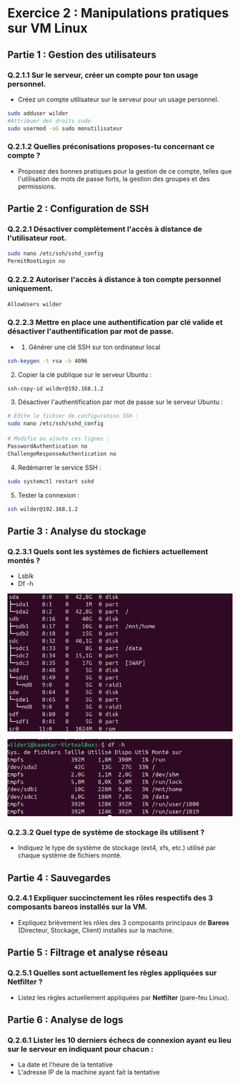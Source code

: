 # Exercice 2 : Manipulations pratiques sur VM Linux

## Partie 1 : Gestion des utilisateurs

### Q.2.1.1 Sur le serveur, créer un compte pour ton usage personnel.
- Créez un compte utilisateur sur le serveur pour un usage personnel.
```bash
sudo adduser wilder
#Attribuer des droits sudo
sudo usermod -aG sudo monutilisateur
```

### Q.2.1.2 Quelles préconisations proposes-tu concernant ce compte ?
- Proposez des bonnes pratiques pour la gestion de ce compte, telles que l'utilisation de mots de passe forts, la gestion des groupes et des permissions.

## Partie 2 : Configuration de SSH

### Q.2.2.1 Désactiver complètement l'accès à distance de l'utilisateur root.

```bash
sudo nano /etc/ssh/sshd_config
PermitRootLogin no
```

### Q.2.2.2 Autoriser l'accès à distance à ton compte personnel uniquement.

```bash
AllowUsers wilder
```

### Q.2.2.3 Mettre en place une authentification par clé valide et désactiver l'authentification par mot de passe.
- 1. Générer une clé SSH sur ton ordinateur local 
```bash
ssh-keygen -t rsa -b 4096
```
2. Copier la clé publique sur le serveur Ubuntu :

```bash
ssh-copy-id wilder@192.168.1.2
```
3. Désactiver l'authentification par mot de passe sur le serveur Ubuntu :
```bash
# Édite le fichier de configuration SSH :
sudo nano /etc/ssh/sshd_config

# Modifie ou ajoute ces lignes :
PasswordAuthentication no
ChallengeResponseAuthentication no
```
4. Redémarrer le service SSH :
```bash
sudo systemctl restart sshd
```
5. Tester la connexion :
```bash
ssh wilder@192.168.1.2
```
## Partie 3 : Analyse du stockage

### Q.2.3.1 Quels sont les systèmes de fichiers actuellement montés ?
- Lsblk
- Df -h

![lsblk](https://github.com/KAOUTARBAH/Checkpoint3_Blanc/blob/main/Images/lsblk.png)

![df](https://github.com/KAOUTARBAH/Checkpoint3_Blanc/blob/main/Images/df.png)


### Q.2.3.2 Quel type de système de stockage ils utilisent ?
- Indiquez le type de système de stockage (ext4, xfs, etc.) utilisé par chaque système de fichiers monté.

## Partie 4 : Sauvegardes

### Q.2.4.1 Expliquer succinctement les rôles respectifs des 3 composants bareos installés sur la VM.
- Expliquez brièvement les rôles des 3 composants principaux de **Bareos** (Directeur, Stockage, Client) installés sur la machine.

## Partie 5 : Filtrage et analyse réseau

### Q.2.5.1 Quelles sont actuellement les règles appliquées sur Netfilter ?
- Listez les règles actuellement appliquées par **Netfilter** (pare-feu Linux).

## Partie 6 : Analyse de logs

### Q.2.6.1 Lister les 10 derniers échecs de connexion ayant eu lieu sur le serveur en indiquant pour chacun :
- La date et l'heure de la tentative
- L'adresse IP de la machine ayant fait la tentative
